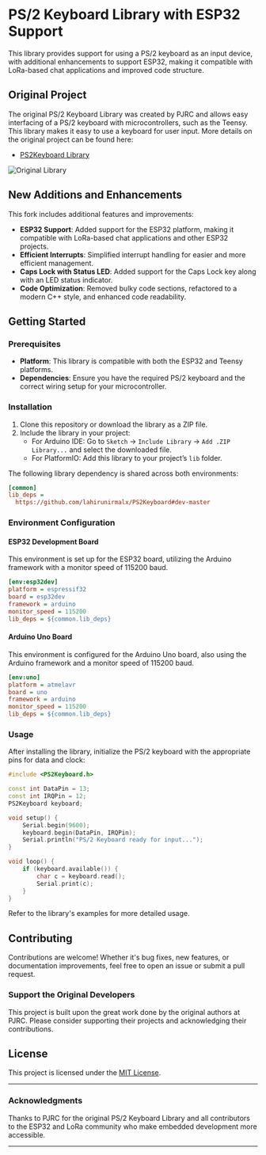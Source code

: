 # PS/2 Keyboard Library with ESP32 Support

This library provides support for using a PS/2 keyboard as an input device, with additional enhancements to support ESP32, making it compatible with LoRa-based chat applications and improved code structure.

## Original Project

The original PS/2 Keyboard Library was created by PJRC and allows easy interfacing of a PS/2 keyboard with microcontrollers, such as the Teensy. This library makes it easy to use a keyboard for user input. More details on the original project can be found here:

- [PS2Keyboard Library](http://www.pjrc.com/teensy/td_libs_PS2Keyboard.html)

![Original Library](http://www.pjrc.com/teensy/td_libs_PS2Keyboard.jpg)

## New Additions and Enhancements

This fork includes additional features and improvements:

- **ESP32 Support**: Added support for the ESP32 platform, making it compatible with LoRa-based chat applications and other ESP32 projects.
- **Efficient Interrupts**: Simplified interrupt handling for easier and more efficient management.
- **Caps Lock with Status LED**: Added support for the Caps Lock key along with an LED status indicator.
- **Code Optimization**: Removed bulky code sections, refactored to a modern C++ style, and enhanced code readability.

## Getting Started

### Prerequisites

- **Platform**: This library is compatible with both the ESP32 and Teensy platforms.
- **Dependencies**: Ensure you have the required PS/2 keyboard and the correct wiring setup for your microcontroller.

### Installation

1. Clone this repository or download the library as a ZIP file.
2. Include the library in your project:
   - For Arduino IDE: Go to `Sketch` -> `Include Library` -> `Add .ZIP Library...` and select the downloaded file.
   - For PlatformIO: Add this library to your project’s `lib` folder.

The following library dependency is shared across both environments:

```ini
[common]
lib_deps = 
  https://github.com/lahirunirmalx/PS2Keyboard#dev-master
```

### Environment Configuration

#### ESP32 Development Board

This environment is set up for the ESP32 board, utilizing the Arduino framework with a monitor speed of 115200 baud.

```ini
[env:esp32dev]
platform = espressif32
board = esp32dev
framework = arduino
monitor_speed = 115200
lib_deps = ${common.lib_deps}
```

#### Arduino Uno Board

This environment is configured for the Arduino Uno board, also using the Arduino framework and a monitor speed of 115200 baud.

```ini
[env:uno]
platform = atmelavr
board = uno
framework = arduino  
monitor_speed = 115200
lib_deps = ${common.lib_deps}
```

### Usage

After installing the library, initialize the PS/2 keyboard with the appropriate pins for data and clock:

```cpp
#include <PS2Keyboard.h>

const int DataPin = 13;
const int IRQPin = 12;
PS2Keyboard keyboard;

void setup() {
    Serial.begin(9600);
    keyboard.begin(DataPin, IRQPin);
    Serial.println("PS/2 Keyboard ready for input...");
}

void loop() {
    if (keyboard.available()) {
        char c = keyboard.read();
        Serial.print(c);
    }
}
```

Refer to the library's examples for more detailed usage.

## Contributing

Contributions are welcome! Whether it's bug fixes, new features, or documentation improvements, feel free to open an issue or submit a pull request.

### Support the Original Developers

This project is built upon the great work done by the original authors at PJRC. Please consider supporting their projects and acknowledging their contributions.

## License

This project is licensed under the [MIT License](LICENSE).

---

### Acknowledgments

Thanks to PJRC for the original PS/2 Keyboard Library and all contributors to the ESP32 and LoRa community who make embedded development more accessible.

--- 